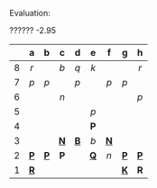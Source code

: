 Evaluation:

?????? -2.95

|     |  a  |  b  |  c  |  d  |  e  |  f  |  g  |  h  |
|:---:|:---:|:---:|:---:|:---:|:---:|:---:|:---:|:---:|
|  8  |  _r_  |     |  _b_  |  _q_  |  _k_  |     |     |  _r_  |
|  7  |  _p_  |  _p_  |     |  _p_  |     |  _p_  |  _p_  |     |
|  6  |     |     |  _n_  |     |     |     |     |  _p_  |
|  5  |     |     |     |     |  _p_  |     |     |     |
|  4  |     |     |     |     |  **P**  |     |     |     |
|  3  |     |     |  [**N**](http://localhost:8080/api/chess/select?square=c3)  |  [**B**](http://localhost:8080/api/chess/select?square=d3)  |  _b_  |  [**N**](http://localhost:8080/api/chess/select?square=f3)  |     |     |
|  2  |  [**P**](http://localhost:8080/api/chess/select?square=a2)  |  [**P**](http://localhost:8080/api/chess/select?square=b2)  |  **P**  |     |  [**Q**](http://localhost:8080/api/chess/select?square=e2)  |  _n_  |  [**P**](http://localhost:8080/api/chess/select?square=g2)  |  [**P**](http://localhost:8080/api/chess/select?square=h2)  |
|  1  |  [**R**](http://localhost:8080/api/chess/select?square=a1)  |     |     |     |     |     |  [**K**](http://localhost:8080/api/chess/select?square=g1)  |  **R**  |